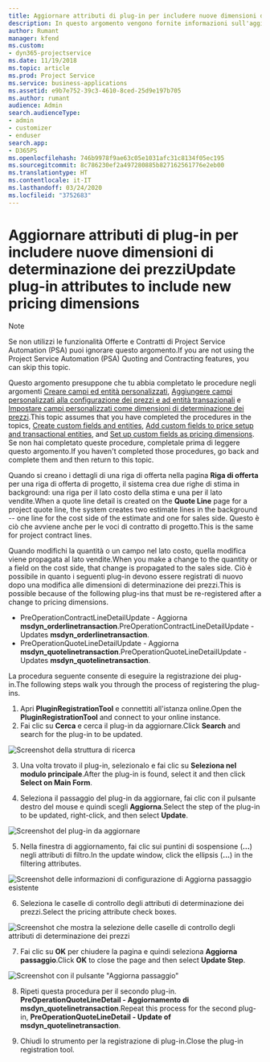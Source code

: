 ```yaml
---
title: Aggiornare attributi di plug-in per includere nuove dimensioni di determinazione dei prezzi
description: In questo argomento vengono fornite informazioni sull'aggiornamento degli attributi di plug-in per le dimensioni di determinazione dei prezzi.
author: Rumant
manager: kfend
ms.custom:
- dyn365-projectservice
ms.date: 11/19/2018
ms.topic: article
ms.prod: Project Service
ms.service: business-applications
ms.assetid: e9b7e752-39c3-4610-8ced-25d9e197b705
ms.author: rumant
audience: Admin
search.audienceType:
- admin
- customizer
- enduser
search.app:
- D365PS
ms.openlocfilehash: 746b9978f9ae63c05e1031afc31c8134f05ec195
ms.sourcegitcommit: 8c786230ef2a497280885b827162561776e2eb00
ms.translationtype: HT
ms.contentlocale: it-IT
ms.lasthandoff: 03/24/2020
ms.locfileid: "3752683"
---
```

# <a name="update-plug-in-attributes-to-include-new-pricing-dimensions"></a><span data-ttu-id="60d54-103">Aggiornare attributi di plug-in per includere nuove dimensioni di determinazione dei prezzi</span><span class="sxs-lookup"><span data-stu-id="60d54-103">Update plug-in attributes to include new pricing dimensions</span></span>

> [!NOTE]
> <span data-ttu-id="60d54-104">Se non utilizzi le funzionalità Offerte e Contratti di Project Service Automation (PSA) puoi ignorare questo argomento.</span><span class="sxs-lookup"><span data-stu-id="60d54-104">If you are not using the Project Service Automation (PSA) Quoting and Contracting features, you can skip this topic.</span></span>

<span data-ttu-id="60d54-105">Questo argomento presuppone che tu abbia completato le procedure negli argomenti [Creare campi ed entità personalizzati](create-custom-fields-entities.md), [Aggiungere campi personalizzati alla configurazione dei prezzi e ad entità transazionali](field-references.md) e [Impostare campi personalizzati come dimensioni di determinazione dei prezzi](set-up-pricing-dimensions.md).</span><span class="sxs-lookup"><span data-stu-id="60d54-105">This topic assumes that you have completed the procedures in the topics, [Create custom fields and entities](create-custom-fields-entities.md), [Add custom fields to price setup and transactional entities](field-references.md), and [Set up custom fields as pricing dimensions](set-up-pricing-dimensions.md).</span></span> <span data-ttu-id="60d54-106">Se non hai completato queste procedure, completale prima di leggere questo argomento.</span><span class="sxs-lookup"><span data-stu-id="60d54-106">If you haven't completed those procedures, go back and complete them and then return to this topic.</span></span>

<span data-ttu-id="60d54-107">Quando si creano i dettagli di una riga di offerta nella pagina **Riga di offerta** per una riga di offerta di progetto, il sistema crea due righe di stima in background: una riga per il lato costo della stima e una per il lato vendite.</span><span class="sxs-lookup"><span data-stu-id="60d54-107">When a quote line detail is created on the **Quote Line** page for a project quote line, the system creates two estimate lines in the background -- one line for the cost side of the estimate and one for sales side.</span></span> <span data-ttu-id="60d54-108">Questo è ciò che avviene anche per le voci di contratto di progetto.</span><span class="sxs-lookup"><span data-stu-id="60d54-108">This is the same  for project contract lines.</span></span>

<span data-ttu-id="60d54-109">Quando modifichi la quantità o un campo nel lato costo, quella modifica viene propagata al lato vendite.</span><span class="sxs-lookup"><span data-stu-id="60d54-109">When you make a change to the quantity or a field on the cost side, that change is propagated to the sales side.</span></span> <span data-ttu-id="60d54-110">Ciò è possibile in quanto i seguenti plug-in devono essere registrati di nuovo dopo una modifica alle dimensioni di determinazione dei prezzi.</span><span class="sxs-lookup"><span data-stu-id="60d54-110">This is possible because of the following plug-ins that must be re-registered after a change to pricing dimensions.</span></span>

- <span data-ttu-id="60d54-111">PreOperationContractLineDetailUpdate - Aggiorna **msdyn_orderlinetransaction**.</span><span class="sxs-lookup"><span data-stu-id="60d54-111">PreOperationContractLineDetailUpdate - Updates **msdyn_orderlinetransaction**.</span></span>
- <span data-ttu-id="60d54-112">PreOperationQuoteLineDetailUpdate - Aggiorna **msdyn_quotelinetransaction**.</span><span class="sxs-lookup"><span data-stu-id="60d54-112">PreOperationQuoteLineDetailUpdate - Updates **msdyn_quotelinetransaction**.</span></span>

<span data-ttu-id="60d54-113">La procedura seguente consente di eseguire la registrazione dei plug-in.</span><span class="sxs-lookup"><span data-stu-id="60d54-113">The following steps walk you through the process of registering the plug-ins.</span></span>

1. <span data-ttu-id="60d54-114">Apri **PluginRegistrationTool** e connettiti all'istanza online.</span><span class="sxs-lookup"><span data-stu-id="60d54-114">Open the **PluginRegistrationTool** and connect to your online instance.</span></span>
2. <span data-ttu-id="60d54-115">Fai clic su **Cerca** e cerca il plug-in da aggiornare.</span><span class="sxs-lookup"><span data-stu-id="60d54-115">Click **Search** and search for the plug-in to be updated.</span></span>

 ![Screenshot della struttura di ricerca](media/PRT-1.png)

3. <span data-ttu-id="60d54-117">Una volta trovato il plug-in, selezionalo e fai clic su **Seleziona nel modulo principale**.</span><span class="sxs-lookup"><span data-stu-id="60d54-117">After the plug-in is found, select it and then click **Select on Main Form**.</span></span>

4. <span data-ttu-id="60d54-118">Seleziona il passaggio del plug-in da aggiornare, fai clic con il pulsante destro del mouse e quindi scegli **Aggiorna**.</span><span class="sxs-lookup"><span data-stu-id="60d54-118">Select the step of the plug-in to be updated, right-click, and then select **Update**.</span></span>

 ![Screenshot del plug-in da aggiornare](media/PRT-2.png)
 
5. <span data-ttu-id="60d54-120">Nella finestra di aggiornamento, fai clic sui puntini di sospensione (**...**) negli attributi di filtro.</span><span class="sxs-lookup"><span data-stu-id="60d54-120">In the update window, click the ellipsis (**...**) in the filtering attributes.</span></span>

 ![Screenshot delle informazioni di configurazione di Aggiorna passaggio esistente](media/PRT-3.png)
 
6. <span data-ttu-id="60d54-122">Seleziona le caselle di controllo degli attributi di determinazione dei prezzi.</span><span class="sxs-lookup"><span data-stu-id="60d54-122">Select the pricing attribute check boxes.</span></span>

 ![Screenshot che mostra la selezione delle caselle di controllo degli attributi di determinazione dei prezzi](media/PRT-4.png)

7. <span data-ttu-id="60d54-124">Fai clic su **OK** per chiudere la pagina e quindi seleziona **Aggiorna passaggio**.</span><span class="sxs-lookup"><span data-stu-id="60d54-124">Click **OK** to close the page and then select **Update Step**.</span></span>

 ![Screenshot con il pulsante "Aggiorna passaggio"](media/PRT-5.png)
 
8. <span data-ttu-id="60d54-126">Ripeti questa procedura per il secondo plug-in. **PreOperationQuoteLineDetail - Aggiornamento di msdyn_quotelinetransaction**.</span><span class="sxs-lookup"><span data-stu-id="60d54-126">Repeat this process for the second plug-in, **PreOperationQuoteLineDetail - Update of msdyn_quotelinetransaction**.</span></span>

9. <span data-ttu-id="60d54-127">Chiudi lo strumento per la registrazione di plug-in.</span><span class="sxs-lookup"><span data-stu-id="60d54-127">Close the plug-in registration tool.</span></span>

